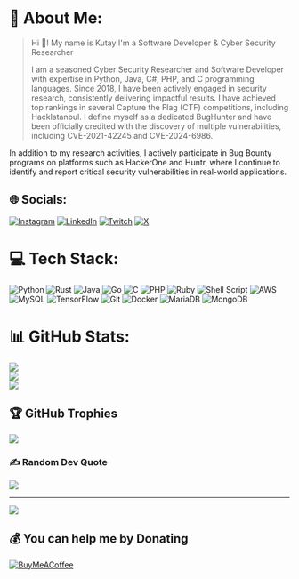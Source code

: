 # 💫 About Me:
>Hi 👋! My name is Kutay I'm a Software Developer & Cyber Security Researcher
>
>
>I am a seasoned Cyber Security Researcher and Software Developer with expertise in Python, Java, C#, PHP, and C programming languages. Since 2018, I have been actively engaged in security research, consistently delivering impactful results. I have achieved top rankings in several Capture the Flag (CTF) competitions, including HackIstanbul. I define myself as a dedicated BugHunter and have been officially credited with the discovery of multiple vulnerabilities, including CVE-2021-42245 and CVE-2024-6986.

In addition to my research activities, I actively participate in Bug Bounty programs on platforms such as HackerOne and Huntr, where I continue to identify and report critical security vulnerabilities in real-world applications.


## 🌐 Socials:
[![Instagram](https://img.shields.io/badge/Instagram-%23E4405F.svg?logo=Instagram&logoColor=white)](https://instagram.com/kutay.java) [![LinkedIn](https://img.shields.io/badge/LinkedIn-%230077B5.svg?logo=linkedin&logoColor=white)](https://linkedin.com/in/kutaysec) [![Twitch](https://img.shields.io/badge/Twitch-%239146FF.svg?logo=Twitch&logoColor=white)](https://twitch.tv/cyansec) [![X](https://img.shields.io/badge/X-black.svg?logo=X&logoColor=white)](https://x.com/exploitpy) 

# 💻 Tech Stack:
![Python](https://img.shields.io/badge/python-3670A0?style=for-the-badge&logo=python&logoColor=ffdd54) ![Rust](https://img.shields.io/badge/rust-%23000000.svg?style=for-the-badge&logo=rust&logoColor=white) ![Java](https://img.shields.io/badge/java-%23ED8B00.svg?style=for-the-badge&logo=openjdk&logoColor=white) ![Go](https://img.shields.io/badge/go-%2300ADD8.svg?style=for-the-badge&logo=go&logoColor=white) ![C](https://img.shields.io/badge/c-%2300599C.svg?style=for-the-badge&logo=c&logoColor=white) ![PHP](https://img.shields.io/badge/php-%23777BB4.svg?style=for-the-badge&logo=php&logoColor=white)  ![Ruby](https://img.shields.io/badge/ruby-%23CC342D.svg?style=for-the-badge&logo=ruby&logoColor=white) ![Shell Script](https://img.shields.io/badge/shell_script-%23121011.svg?style=for-the-badge&logo=gnu-bash&logoColor=white)  ![AWS](https://img.shields.io/badge/AWS-%23FF9900.svg?style=for-the-badge&logo=amazon-aws&logoColor=white) ![MySQL](https://img.shields.io/badge/mysql-4479A1.svg?style=for-the-badge&logo=mysql&logoColor=white) ![TensorFlow](https://img.shields.io/badge/TensorFlow-%23FF6F00.svg?style=for-the-badge&logo=TensorFlow&logoColor=white)  ![Git](https://img.shields.io/badge/git-%23F05033.svg?style=for-the-badge&logo=git&logoColor=white) ![Docker](https://img.shields.io/badge/docker-%230db7ed.svg?style=for-the-badge&logo=docker&logoColor=white)  ![MariaDB](https://img.shields.io/badge/MariaDB-003545?style=for-the-badge&logo=mariadb&logoColor=white) ![MongoDB](https://img.shields.io/badge/MongoDB-%234ea94b.svg?style=for-the-badge&logo=mongodb&logoColor=white)
# 📊 GitHub Stats:
![](https://github-readme-stats.vercel.app/api?username=MorphyKutay&theme=radical&hide_border=false&include_all_commits=true&count_private=false)<br/>
![](https://github-readme-streak-stats.herokuapp.com/?user=MorphyKutay&theme=radical&hide_border=false)<br/>
![](https://github-readme-stats.vercel.app/api/top-langs/?username=MorphyKutay&theme=radical&hide_border=false&include_all_commits=true&count_private=false&layout=compact)

## 🏆 GitHub Trophies
![](https://github-profile-trophy.vercel.app/?username=MorphyKutay&theme=radical&no-frame=false&no-bg=true&margin-w=4)

### ✍️ Random Dev Quote
![](https://quotes-github-readme.vercel.app/api?type=horizontal&theme=radical)

---
[![](https://visitcount.itsvg.in/api?id=MorphyKutay&icon=0&color=0)](https://visitcount.itsvg.in)

  ## 💰 You can help me by Donating
  [![BuyMeACoffee](https://img.shields.io/badge/Buy%20Me%20a%20Coffee-ffdd00?style=for-the-badge&logo=buy-me-a-coffee&logoColor=black)](https://buymeacoffee.com/morphykutay) 

  
<!-- Proudly created with GPRM ( https://gprm.itsvg.in ) -->

